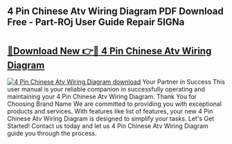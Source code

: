 ## 4 Pin Chinese Atv Wiring Diagram PDF Download Free - Part-ROj User Guide Repair 5IGNa

# <h2><a href="http://dfovf1.blite.top/?on=4+Pin+Chinese+Atv+Wiring+Diagram">🔗Download New 👉🔴 4 Pin Chinese Atv Wiring Diagram</a></h2>

[![4 Pin Chinese Atv Wiring Diagram download](https://i.imgur.com/lujVjoI.png)](http://dfovf1.blite.top/?on=4+Pin+Chinese+Atv+Wiring+Diagram)
Your Partner in Success This user manual is your reliable companion in successfully operating and maintaining your 4 Pin Chinese Atv Wiring Diagram. Thank You for Choosing Brand Name We are committed to providing you with exceptional products and services. With features like list of features, your new 4 Pin Chinese Atv Wiring Diagram is designed to simplify your tasks. Let's Get Started! Contact us today and let us 4 Pin Chinese Atv Wiring Diagram guide you through the process.
